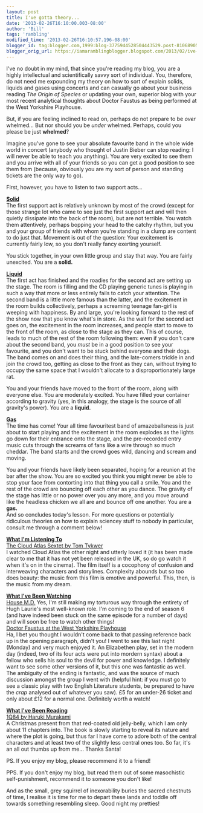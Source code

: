 ```yaml
---
layout: post
title: I've gotta theory...
date: '2013-02-26T16:10:00.003-08:00'
author: 'Bill'
tags: 'rambling'
modified_time: '2013-02-26T16:10:57.196-08:00'
blogger_id: tag:blogger.com,1999:blog-3775944528504443529.post-8106890566693726209
blogger_orig_url: https://iamaramblingblogger.blogspot.com/2013/02/ive-gotta-theory.html
---
```


I've no doubt in my mind, that since you're reading my blog, you are a highly intellectual and scientifically savvy sort of individual. You, therefore, do not need me expounding my theory on how to sort of explain solids, liquids and gases using concerts and can casually go about your business reading _The Origin of Species_ or updating your own, superior blog with your most recent analytical thoughts about Doctor Faustus as being performed at the West Yorkshire Playhouse.  

But, if you are feeling inclined to read on, perhaps do not prepare to be _over_ whelmed... But nor should you be _under_ whelmed. Perhaps, could you please be just **whelmed**?  

Imagine you've gone to see your absolute favourite band in the whole wide world in concert (anybody who thought of Justin Bieber can stop reading: I will never be able to teach you anything). You are very excited to see them and you arrive with all of your friends so you can get a good position to see them from (because, obviously you are my sort of person and standing tickets are the only way to go).  

First, however, you have to listen to two support acts...  

**<u>Solid</u>**  
The first support act is relatively unknown by most of the crowd (except for those strange lot who came to see just the first support act and will then quietly dissipate into the back of the room), but are not terrible. You watch them attentively, perhaps bopping your head to the catchy rhythm, but you and your group of friends with whom you're standing in a clump are content to do just that. Movement is out of the question: Your excitement is currently fairly low, so you don't really fancy exerting yourself.  

You stick together, in your own little group and stay that way. You are fairly unexcited. You are a **solid.**  

**<u>Liquid</u>**  
The first act has finished and the roadies for the second act are setting up the stage. The room is filling and the CD playing generic tunes is playing in such a way that more or less entirely fails to catch your attention. The second band is a little more famous than the latter, and the excitement in the room builds collectively, perhaps a screaming teenage fan-girl is weeping with happiness. By and large, you're looking forward to the rest of the show now that you know what's in store. As the wait for the second act goes on, the excitement in the room increases, and people start to move to the front of the room, as close to the stage as they can. This of course, leads to much of the rest of the room following them: even if you don't care about the second band, you _must_ be in a good position to see your favourite, and you don't want to be stuck behind everyone and their dogs. The band comes on and does their thing, and the late-comers trickle in and join the crowd too, getting as close to the front as they can, without trying to occupy the same space that I wouldn't allocate to a disproportionately large rat.  

You and your friends have moved to the front of the room, along with everyone else. You are moderately excited. You have filled your container according to gravity (yes, in this analogy, the stage is the source of all gravity's power). You are a **liquid.**  

**<u>Gas</u>**  
The time has come! Your all time favouritest band of amazeballsness is just about to start playing and the excitement in the room explodes as the lights go down for their entrance onto the stage, and the pre-recorded entry music cuts through the screams of fans like a wire through so much cheddar. The band starts and the crowd goes wild, dancing and scream and moving.  

You and your friends have likely been separated, hoping for a reunion at the bar after the show. You are so excited you think you might never be able to stop your face from contorting into that thing you call a smile. You and the rest of the crowd are bouncing off each other as you dance. The gravity of the stage has little or no power over you any more, and you move around like the headless chicken we all are and bounce off one another. You are a **gas.**  
And so concludes today's lesson. For more questions or potentially ridiculous theories on how to explain sciencey stuff to nobody in particular, consult me through a comment below!  

**<u>What I'm Listening To</u>**  
     [The Cloud Atlas Sextet by Tom Tykwer](http://www.youtube.com/watch?v=rdiLxyGH8Lg)  
I watched Cloud Atlas the other night and utterly loved it (it has been made clear to me that it has not yet been released in the UK, so do go watch it when it's on in the cinema). The film itself is a cocophony of confusion and interweaving characters and storylines. Complexity abounds but so too does beauty: the music from this film is emotive and powerful. This, then, is the music from my dream.  

**<u>What I've Been Watching</u>**  
     [House M.D.](http://en.wikipedia.org/wiki/House_(TV_series))  
Yes, I'm still making my torturous way through the entirety of Hugh Laurie's most well-known role. I'm coming to the end of season 6 (and have indeed been stuck on the same episode for a number of days) and will soon be free to watch other things!  
     [Doctor Faustus at the West Yorkshire Playhouse](http://wyp.org.uk/what's-on/2013/doctor-faustus/)  
Ha, I bet you thought I wouldn't come back to that passing reference back up in the opening paragraph, didn't you! I went to see this last night (Monday) and very much enjoyed it. An Elizabethen play, set in the modern day (indeed, two of its four acts were put into mordern syntax) about a fellow who sells his soul to the devil for power and knowledge. I definitely want to see some other versions of it, but this one was fantastic as well. The ambiguity of the ending is fantastic, and was the source of much discussion amongst the group I went with (helpful hint: if you must go to see a classic play with two English Literature students, be prepared to have the _crap_ analysed out of whatever you saw). £5 for an under-26 ticket and only about £12 for a normal one. Definitely worth a watch!  

**<u>What I've Been Reading</u>**  
     [1Q84 by Haruki Murakami](http://en.wikipedia.org/wiki/1Q84)  
A Christmas present from that red-coated old jelly-belly, which I am only about 11 chapters into. The book is slowly starting to reveal its nature and where the plot is going, but thus far I have come to adore both of the central characters and at least two of the slightly less central ones too. So far, it's an all out thumbs up from me... Thanks Santa!  

PS. If you enjoy my blog, please recommend it to a friend!  

PPS. If you don't enjoy my blog, but read them out of some masochistic self-punishment, recommend it to someone you don't like!  

And as the small, grey squirrel of inexorability buries the sacred chestnuts of time, I realise it is time for me to depart these lands and toddle off towards something resembling sleep. Good night my pretties!  
